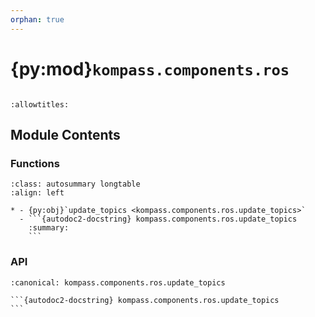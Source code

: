 ```yaml
---
orphan: true
---
```


# {py:mod}`kompass.components.ros`

```{py:module} kompass.components.ros
```

```{autodoc2-docstring} kompass.components.ros
:allowtitles:
```

## Module Contents

### Functions

````{list-table}
:class: autosummary longtable
:align: left

* - {py:obj}`update_topics <kompass.components.ros.update_topics>`
  - ```{autodoc2-docstring} kompass.components.ros.update_topics
    :summary:
    ```
````

### API

````{py:function} update_topics(topics_dict: typing.Dict[kompass.components.defaults.TopicsKeys, typing.Union[ros_sugar.io.Topic, typing.List[ros_sugar.io.Topic], None]], **kwargs) -> typing.Dict[kompass.components.defaults.TopicsKeys, typing.Union[ros_sugar.io.Topic, typing.List[ros_sugar.io.Topic], None]]
:canonical: kompass.components.ros.update_topics

```{autodoc2-docstring} kompass.components.ros.update_topics
```
````
